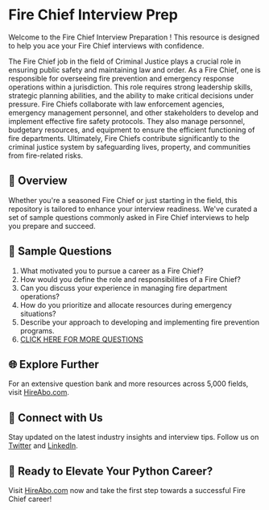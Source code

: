 # Fire Chief Interview Prep

Welcome to the Fire Chief Interview Preparation ! This resource is designed to help you ace your Fire Chief interviews with confidence.

The Fire Chief job in the field of Criminal Justice plays a crucial role in ensuring public safety and maintaining law and order. As a Fire Chief, one is responsible for overseeing fire prevention and emergency response operations within a jurisdiction. This role requires strong leadership skills, strategic planning abilities, and the ability to make critical decisions under pressure. Fire Chiefs collaborate with law enforcement agencies, emergency management personnel, and other stakeholders to develop and implement effective fire safety protocols. They also manage personnel, budgetary resources, and equipment to ensure the efficient functioning of fire departments. Ultimately, Fire Chiefs contribute significantly to the criminal justice system by safeguarding lives, property, and communities from fire-related risks.

## 🚀 Overview

Whether you're a seasoned Fire Chief or just starting in the field, this repository is tailored to enhance your interview readiness. We've curated a set of sample questions commonly asked in Fire Chief interviews to help you prepare and succeed.

## 📝 Sample Questions

1. What motivated you to pursue a career as a Fire Chief?
2. How would you define the role and responsibilities of a Fire Chief?
3. Can you discuss your experience in managing fire department operations?
4. How do you prioritize and allocate resources during emergency situations?
5. Describe your approach to developing and implementing fire prevention programs.
6. [CLICK HERE FOR MORE QUESTIONS](https://hireabo.com/job/9_1_36/Fire%20Chief)

## 🌐 Explore Further

For an extensive question bank and more resources across 5,000 fields, visit [HireAbo.com](https://www.hireabo.com).

## 📱 Connect with Us

Stay updated on the latest industry insights and interview tips. Follow us on [Twitter](https://twitter.com/hireabo) and [LinkedIn](https://www.linkedin.com/in/hire-abo-3609972a8/).

## 🚀 Ready to Elevate Your Python Career?

Visit [HireAbo.com](https://www.hireabo.com) now and take the first step towards a successful Fire Chief career!